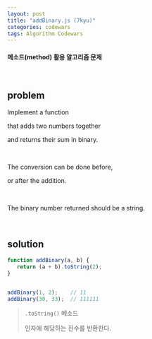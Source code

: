 ```yaml
---
layout: post
title: "addBinary.js (7kyu)"
categories: codewars
tags: Algorithm Codewars
---
```


#### 메소드(method) 활용 알고리즘 문제

<br>

## problem

Implement a function

that adds two numbers together

and returns their sum in binary.

<br>

The conversion can be done before,

or after the addition.

<br>

The binary number returned should be a string.

<br>

## solution

```javascript
function addBinary(a, b) {
   return (a + b).toString(2);
}


addBinary(1, 2);	// 11
addBinary(30, 33);	// 111111
```

> `.toString()` 메소드
>
> 인자에 해당하는 진수를 반환한다.

<br>